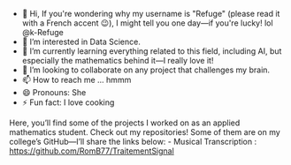 - 👋 Hi,  If you're wondering why my username is "Refuge" (please read it with a French accent 😉), I might tell you one day—if you're lucky! lol @k-Refuge
- 👀 I’m interested in Data Science.
- 🌱 I’m currently learning everything related to this field, including AI, but especially the mathematics behind it—I really love it!
- 💞️ I’m looking to collaborate on any project that challenges my brain.
- 📫 How to reach me ... hmmm
- 😄 Pronouns: She
- ⚡ Fun fact: I love cooking

Here, you’ll find some of the projects I worked on as an applied mathematics student. Check out my repositories! Some of them are on my college’s GitHub—I’ll share the links below: 
          - Musical Transcription : https://github.com/RomB77/TraitementSignal

<!---
k-Refuge/k-Refuge is a ✨ special ✨ repository because its `README.md` (this file) appears on your GitHub profile.
You can click the Preview link to take a look at your changes.
--->
